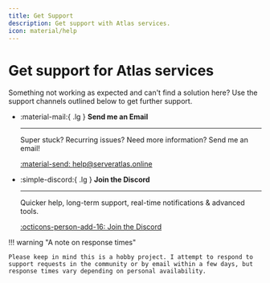 ```yaml
---
title: Get Support
description: Get support with Atlas services.
icon: material/help
---
```


# Get support for Atlas services

Something not working as expected and can't find a solution here? Use the support channels outlined below to get further support.

<div class="grid cards" markdown>

-   :material-mail:{ .lg } __Send me an Email__

    ---

    Super stuck? Recurring issues? Need more information? Send me an email!

    [:material-send: help@serveratlas.online](mailto:help@serveratlas.online)

-   :simple-discord:{ .lg } __Join the Discord__

    ---

    Quicker help, long-term support, real-time notifications & advanced tools.

    [:octicons-person-add-16: Join the Discord](https://discord.gg/NS5RGJ28JS)

</div>

!!! warning "A note on response times"

    Please keep in mind this is a hobby project. I attempt to respond to support requests in the community or by email within a few days, but response times vary depending on personal availability.
